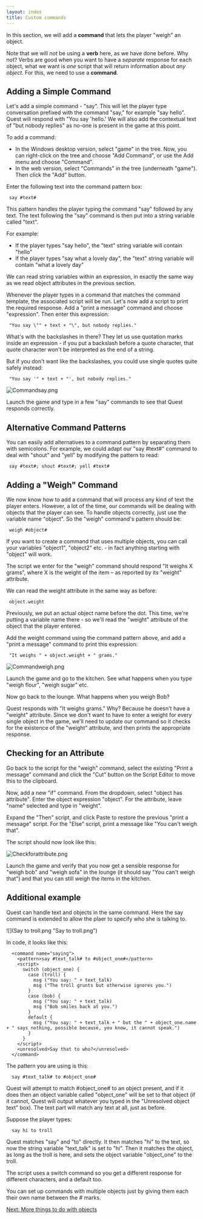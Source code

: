 ```yaml
---
layout: index
title: Custom commands
---
```


In this section, we will add a **command** that lets the player "weigh" an object.

Note that we will *not* be using a **verb** here, as we have done before. Why not? Verbs are good when you want to have a *separate* response for each object, what we want is *one* script that will return information about *any object*. For this, we need to use a **command**.

Adding a Simple Command
-----------------------

Let's add a simple command - "say". This will let the player type conversation prefixed with the command "say," for example "say hello". Quest will respond with "You say 'hello.' We will also add the contextual text of "but nobody replies" as no-one is present in the game at this point.

To add a command:

-   In the Windows desktop version, select "game" in the tree. Now, you can right-click on the tree and choose "Add Command", or use the Add menu and choose "Command".
-   In the web version, select "Commands" in the tree (underneath "game"). Then click the "Add" button.

Enter the following text into the command pattern box:

     say #text#

This pattern handles the player typing the command "say" followed by any text. The text following the "say" command is then put into a string variable called "text".

For example:

-   If the player types "say hello", the "text" string variable will contain "hello"
-   If the player types "say what a lovely day", the "text" string variable will contain "what a lovely day"

We can read string variables within an expression, in exactly the same way as we read object attributes in the previous section.

Whenever the player types in a command that matches the command template, the associated script will be run. Let's now add a script to print the required response. Add a "print a message" command and choose "expression". Then enter this expression:

     "You say \"" + text + "\", but nobody replies."

What's with the backslashes in there? They let us use quotation marks inside an expression - if you put a backslash before a quote character, that quote character won't be interpreted as the end of a string.

But if you don't want like the backslashes, you could use single quotes quite safely instead:

     "You say '" + text + "', but nobody replies."

![](Commandsay.png "Commandsay.png")

Launch the game and type in a few "say" commands to see that Quest responds correctly.

Alternative Command Patterns
----------------------------

You can easily add alternatives to a command pattern by separating them with semicolons. For example, we could adapt our "say \#text\#" command to deal with "shout" and "yell" by modifying the pattern to read:

     say #text#; shout #text#; yell #text#

Adding a "Weigh" Command
------------------------

We now know how to add a command that will process any kind of text the player enters. However, a lot of the time, our commands will be dealing with objects that the player can see. To handle objects correctly, just use the variable name "object". So the "weigh" command's pattern should be:

     weigh #object#

If you want to create a command that uses multiple objects, you can call your variables "object1", "object2" etc. - in fact anything starting with "object" will work.

The script we enter for the "weigh" command should respond "It weighs X grams", where X is the weight of the item – as reported by its "weight" attribute.

We can read the weight attribute in the same way as before:

     object.weight

Previously, we put an actual object name before the dot. This time, we're putting a variable name there - so we'll read the "weight" attribute of the object that the player entered.

Add the weight command using the command pattern above, and add a "print a message" command to print this expression:

     "It weighs " + object.weight + " grams."

![](Commandweigh.png "Commandweigh.png")

Launch the game and go to the kitchen. See what happens when you type "weigh flour", "weigh sugar" etc.

Now go back to the lounge. What happens when you weigh Bob?

Quest responds with "It weighs grams." Why? Because he doesn't have a "weight" attribute. Since we don't want to have to enter a weight for every single object in the game, we'll need to update our command so it checks for the existence of the "weight" attribute, and then prints the appropriate response.

Checking for an Attribute
-------------------------

Go back to the script for the "weigh" command, select the existing "Print a message" command and click the "Cut" button on the Script Editor to move this to the clipboard.

Now, add a new "if" command. From the dropdown, select "object has attribute". Enter the object expression "object". For the attribute, leave "name" selected and type in "weight".

Expand the "Then" script, and click Paste to restore the previous "print a message" script. For the "Else" script, print a message like "You can't weigh that".

The script should now look like this:

![](Checkforattribute.png "Checkforattribute.png")

Launch the game and verify that you now get a sensible response for "weigh bob" and "weigh sofa" in the lounge (it should say "You can't weigh that") and that you can still weigh the items in the kitchen.

Additional example
------------------

Quest can handle text and objects in the same command. Here the say command is extended to allow the plaer to specify who she is talking to.

![](Say to troll.png "Say to troll.png")

In code, it looks like this:

      <command name="saying">
        <pattern>say #text_talk# to #object_one#</pattern>
        <script>
          switch (object_one) {
            case (troll) {
              msg ("You say: " + text_talk)
              msg ("The troll grunts but otherwise ignores you.")
            }
            case (bob) {
              msg ("You say: " + text_talk)
              msg ("Bob smiles back at you.")
            }
            default {
              msg ("You say: " + text_talk + " but the " + object_one.name + " says nothing, possible because, you know, it cannot speak.")
            }
          }
        </script>
        <unresolved>Say that to who?</unresolved>
      </command>

The pattern you are using is this:

      say #text_talk# to #object_one#

Quest will attempt to match \#object\_one\# to an object present, and if it does then an object variable called "object\_one" will be set to that object (if it cannot, Quest will output whatever you typed in the "Unresolved object text" box). The text part will match any text at all, just as before.

Suppose the player types:

      say hi to troll

Quest matches "say" and "to" directly. It then matches "hi" to the text, so now the string variable "text\_talk" is set to "hi". Then it matches the object, as long as the troll is here, and sets the object variable "object\_one" to the troll.

The script uses a switch command so you get a different response for different characters, and a default too.

You can set up commands with multiple objects just by giving them each their own name between the \# marks.

[Next: More things to do with objects](more_things_to_do_with_objects.html)